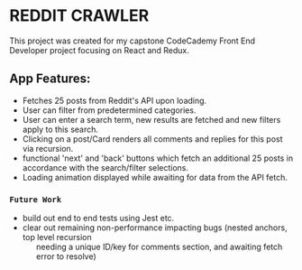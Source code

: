 # REDDIT CRAWLER

This project was created for my capstone CodeCademy Front End Developer project focusing on React and Redux.

## App Features:

- Fetches 25 posts from Reddit's API upon loading.
- User can filter from predetermined categories.
- User can enter a search term, new results are fetched and new filters apply to this search.
- Clicking on a post/Card renders all comments and replies for this post via recursion.
- functional 'next' and 'back' buttons which fetch an additional 25 posts in accordance with the search/filter selections.
- Loading animation displayed while awaiting for data from the API fetch.

### `Future Work`

- build out end to end tests using Jest etc.
- clear out remaining non-performance impacting bugs (nested anchors, top level recursion <ul> needing a unique ID/key for comments section, and awaiting fetch error to resolve)
